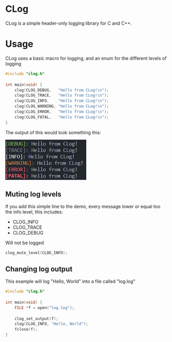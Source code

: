 # CLog
CLog is a simple header-only logging library for C and C++.

# Usage
CLog uses a basic macro for logging, and an enum for the different levels of logging
```C
#include "clog.h"

int main(void) {
    clog(CLOG_DEBUG,   "Hello from CLog!\n");
    clog(CLOG_TRACE,   "Hello from CLog!\n");
    clog(CLOG_INFO,    "Hello from CLog!\n");
    clog(CLOG_WARNING, "Hello from CLog!\n");
    clog(CLOG_ERROR,   "Hello from CLog!\n");
    clog(CLOG_FATAL,   "Hello from CLog!\n");
}
```

The output of this would look something this:

![Demo output](img/demo-output.png)

## Muting log levels
If you add this simple line to the demo, every message lower or equal too the info level, this includes:
 - CLOG_INFO
 - CLOG_TRACE
 - CLOG_DEBUG

Will not be logged
```C 
clog_mute_level(CLOG_INFO);
```

## Changing log output

This example will log "Hello, World" into a file called "log.log"

```C
#include "clog.h"

int main(void) {
    FILE *f = open("log.log");
    
    clog_set_output(f);
    clog(CLOG_INFO, "Hello, World");
    fclose(f);
}
```